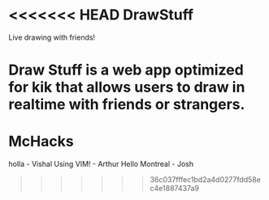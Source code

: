 <<<<<<< HEAD
DrawStuff
=========

Live drawing with friends!

Draw Stuff is a web app optimized for kik that allows users to draw in realtime with friends or strangers.
=======

McHacks
=======

holla - Vishal
Using VIM! - Arthur
Hello Montreal - Josh
>>>>>>> 36c037fffec1bd2a4d0277fdd58ec4e1887437a9
